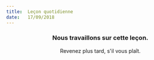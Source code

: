 ```yaml
---
title:  Leçon quotidienne
date:   17/09/2018
---
```


### <center>Nous travaillons sur cette leçon.</center>
<center>Revenez plus tard, s'il vous plaît.</center>